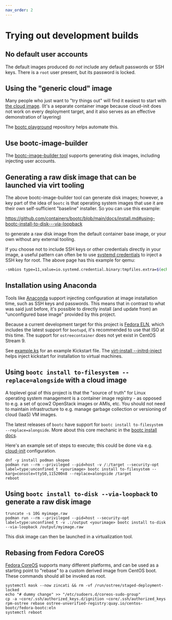 ```yaml
---
nav_order: 2
---
```


# Trying out development builds

## No default user accounts

The default images produced do *not* include any default passwords or SSH keys.
There is a `root` user present, but its password is locked.

## Using the "generic cloud" image

Many people who just want to "try things out" will find it easiest to start
with [the cloud image](https://github.com/CentOS/centos-bootc-layered/tree/main/cloud).
(It's a separate container image because cloud-init does not work on every deployment
 target, and it also serves as an effective demonstration of layering)

The [bootc playground](https://github.com/vrothberg/bootc-playground) repository
helps automate this.

## Use bootc-image-builder

The [bootc-image-builder tool](https://github.com/osbuild/bootc-image-builder)
supports generating disk images, including injecting user accounts.

## Generating a raw disk image that can be launched via virt tooling

The above bootc-image-builder tool can generate disk images; however, a key part
of the idea of `bootc` is that operating system images that use it are their
own self-sufficient "baseline" installer.  So you can use this example:

<https://github.com/containers/bootc/blob/main/docs/install.md#using-bootc-install-to-disk---via-loopback>

to generate a raw disk image from the default container base image, or your own
without any external tooling.

If you choose not to include SSH keys or other credentials directly in your image,
a useful pattern can often be to use [systemd credentials](https://systemd.io/CREDENTIALS/)
to inject a SSH key for root.  The above page has this example for qemu:

```bash
-smbios type=11,value=io.systemd.credential.binary:tmpfiles.extra=$(echo "f~ /root/.ssh/authorized_keys 600 root root - $(ssh-add -L | base64 -w 0)" | base64 -w 0)
```

## Installation using Anaconda

Tools like
[Anaconda](https://anaconda-installer.readthedocs.io/en/latest/intro.html)
support injecting configuration at image installation time, such as SSH keys and
passwords. This means that in contrast to what was said just before, it's
possible to directly install (and update from) an "unconfigured base image"
provided by this project.

Because a current development target for this project is [Fedora ELN](https://docs.fedoraproject.org/en-US/eln/),
which includes the latest support for `bootupd`, it's recommended to use
that ISO at this time.  The support for `ostreecontainer` does not
yet exist in CentOS Stream 9.

See [example.ks](example.ks) for an example Kickstart file. The
[virt-install --initrd-inject](https://github.com/virt-manager/virt-manager/blob/main/man/virt-install.rst#--initrd-inject)
helps inject kickstart for installation to virtual machines.

## Using `bootc install to-filesystem --replace=alongside` with a cloud image

A toplevel goal of this project is that the "source of truth" for Linux
operating system management is a container image registry - as opposed to e.g. a
set of qcow2 OpenStack images or AMIs, etc. You should not need to maintain
infrastructure to e.g. manage garbage collection or versioning of cloud (IaaS)
VM images.

The latest releases of `bootc` have support for
`bootc install to-filesystem --replace=alongside`. More about this core mechanic
in the
[bootc install docs](https://github.com/containers/bootc/blob/main/docs/install.md).

Here's an example set of steps to execute; this could be done via e.g.
[cloud-init](https://cloudinit.readthedocs.io/en/latest/reference/index.html)
configuration.

```shell
dnf -y install podman skopeo
podman run --rm --privileged --pid=host -v /:/target --security-opt label=type:unconfined_t <yourimage> bootc install to-filesystem --karg=console=ttyS0,115200n8 --replace=alongside /target
reboot
```

<!--
## Booting directly from KVM guest image

There's a provisional KVM guest image uploaded here:

<https://fedorapeople.org/~walters/cloud-init-base-eln-20231029.qcow2.zst>
-->

## Using `bootc install to-disk --via-loopback` to generate a raw disk image

```shell
truncate -s 10G myimage.raw
podman run --rm --privileged --pid=host --security-opt label=type:unconfined_t -v .:/output <yourimage> bootc install to-disk --via-loopback /output/myimage.raw
```

This disk image can then be launched in a virtualization tool.

## Rebasing from Fedora CoreOS

[Fedora CoreOS](https://docs.fedoraproject.org/en-US/fedora-coreos/) supports
many different platforms, and can be used as a starting point to "rebase" to a
custom derived image from CentOS boot.  These commands should all be invoked
as root.

```shell
systemctl mask --now zincati && rm -vf /run/ostree/staged-deployment-locked
echo "# dummy change" >> "/etc/sudoers.d/coreos-sudo-group"
cp -a ~core/.ssh/authorized_keys.d/ignition ~core/.ssh/authorized_keys
rpm-ostree rebase ostree-unverified-registry:quay.io/centos-bootc/fedora-bootc:eln
systemctl reboot
```
